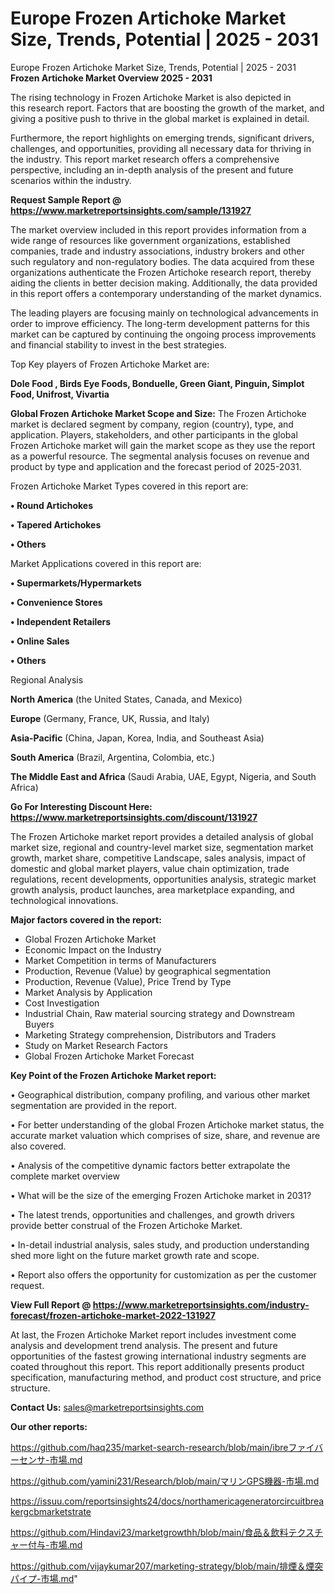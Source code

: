 # Europe Frozen Artichoke Market Size, Trends, Potential | 2025 - 2031
Europe Frozen Artichoke Market Size, Trends, Potential | 2025 - 2031
<Strong> Frozen Artichoke Market Overview 2025 - 2031</strong>

The rising technology in Frozen Artichoke Market is also depicted in this research report. Factors that are boosting the growth of the market, and giving a positive push to thrive in the global market is explained in detail.

Furthermore, the report highlights on emerging trends, significant drivers, challenges, and opportunities, providing all necessary data for thriving in the industry. This report market research offers a comprehensive perspective, including an in-depth analysis of the present and future scenarios within the industry.

<strong>Request Sample Report @ <a href=https://www.marketreportsinsights.com/sample/131927>https://www.marketreportsinsights.com/sample/131927</a></strong>

The market overview included in this report provides information from a wide range of resources like government organizations, established companies, trade and industry associations, industry brokers and other such regulatory and non-regulatory bodies. The data acquired from these organizations authenticate the Frozen Artichoke research report, thereby aiding the clients in better decision making. Additionally, the data provided in this report offers a contemporary understanding of the market dynamics.

The leading players are focusing mainly on technological advancements in order to improve efficiency. The long-term development patterns for this market can be captured by continuing the ongoing process improvements and financial stability to invest in the best strategies.

Top Key players of Frozen Artichoke Market are:

<strong>Dole Food , Birds Eye Foods, Bonduelle, Green Giant, Pinguin, Simplot Food, Unifrost, Vivartia</strong>

<strong><b>Global Frozen Artichoke Market Scope and Size:</b></strong>
The Frozen Artichoke market is declared segment by company, region (country), type, and application. Players, stakeholders, and other participants in the global Frozen Artichoke market will gain the market scope as they use the report as a powerful resource. The segmental analysis focuses on revenue and product by type and application and the forecast period of 2025-2031.

Frozen Artichoke Market Types covered in this report are:

<strong>• Round Artichokes

• Tapered Artichokes

• Others</strong>

Market Applications covered in this report are:

<strong>• Supermarkets/Hypermarkets

• Convenience Stores

• Independent Retailers

• Online Sales

• Others</strong> 

Regional Analysis

<strong>North America</strong> (the United States, Canada, and Mexico)

<strong>Europe</strong> (Germany, France, UK, Russia, and Italy)

<strong>Asia-Pacific</strong> (China, Japan, Korea, India, and Southeast Asia)

<strong>South America</strong> (Brazil, Argentina, Colombia, etc.)

<strong>The Middle East and Africa</strong> (Saudi Arabia, UAE, Egypt, Nigeria, and South Africa)

<strong>Go For Interesting Discount Here: <a href=https://www.marketreportsinsights.com/discount/131927>https://www.marketreportsinsights.com/discount/131927</a></strong>

The Frozen Artichoke market report provides a detailed analysis of global market size, regional and country-level market size, segmentation market growth, market share, competitive Landscape, sales analysis, impact of domestic and global market players, value chain optimization, trade regulations, recent developments, opportunities analysis, strategic market growth analysis, product launches, area marketplace expanding, and technological innovations.

<strong><b>Major factors covered in the report:</b></strong>
<ul>
  <li>Global Frozen Artichoke Market </li>
  <li>Economic Impact on the Industry</li>
  <li>Market Competition in terms of Manufacturers</li>
  <li>Production, Revenue (Value) by geographical segmentation</li>
  <li>Production, Revenue (Value), Price Trend by Type</li>
  <li>Market Analysis by Application</li>
  <li>Cost Investigation</li>
  <li>Industrial Chain, Raw material sourcing strategy and Downstream Buyers</li>
  <li>Marketing Strategy comprehension, Distributors and Traders</li>
  <li>Study on Market Research Factors</li>
  <li>Global Frozen Artichoke Market Forecast</li>
</ul>

<strong><b>Key Point of the Frozen Artichoke Market report:</b></strong>

• Geographical distribution, company profiling, and various other market segmentation are provided in the report.

• For better understanding of the global Frozen Artichoke market status, the accurate market valuation which comprises of size, share, and revenue are also covered.

• Analysis of the competitive dynamic factors better extrapolate the complete market overview

• What will be the size of the emerging Frozen Artichoke market in 2031?

• The latest trends, opportunities and challenges, and growth drivers provide better construal of the Frozen Artichoke Market.

• In-detail industrial analysis, sales study, and production understanding shed more light on the future market growth rate and scope.

• Report also offers the opportunity for customization as per the customer request.

<strong><b>View Full Report @ <a href=https://www.marketreportsinsights.com/industry-forecast/frozen-artichoke-market-2022-131927>https://www.marketreportsinsights.com/industry-forecast/frozen-artichoke-market-2022-131927</a></b></strong>


At last, the Frozen Artichoke Market report includes investment come analysis and development trend analysis. The present and future opportunities of the fastest growing international industry segments are coated throughout this report. This report additionally presents product specification, manufacturing method, and product cost structure, and price structure.

<strong>Contact Us:</strong>
sales@marketreportsinsights.com

<strong>Our other reports:</strong>

<a href=https://github.com/haq235/market-search-research/blob/main/ibreファイバーセンサ-市場.md>https://github.com/haq235/market-search-research/blob/main/ibreファイバーセンサ-市場.md</a>

<a href=https://github.com/yamini231/Research/blob/main/マリンGPS機器-市場.md>https://github.com/yamini231/Research/blob/main/マリンGPS機器-市場.md</a>

<a href=https://issuu.com/reportsinsights24/docs/northamericageneratorcircuitbreakergcbmarketstrate>https://issuu.com/reportsinsights24/docs/northamericageneratorcircuitbreakergcbmarketstrate</a>

<a href=https://github.com/Hindavi23/marketgrowthh/blob/main/食品＆飲料テクスチャー付与-市場.md>https://github.com/Hindavi23/marketgrowthh/blob/main/食品＆飲料テクスチャー付与-市場.md</a>

<a href=https://github.com/vijaykumar207/marketing-strategy/blob/main/排煙＆煙突パイプ-市場.md>https://github.com/vijaykumar207/marketing-strategy/blob/main/排煙＆煙突パイプ-市場.md</a>"
